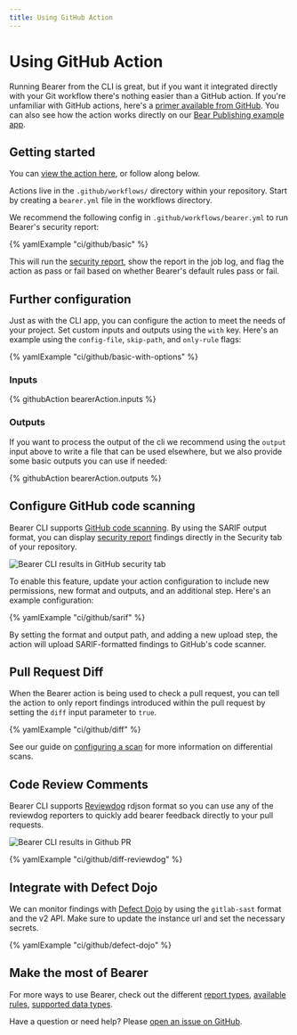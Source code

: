```yaml
---
title: Using GitHub Action
---
```


# Using GitHub Action

Running Bearer from the CLI is great, but if you want it integrated directly with your Git workflow there's nothing easier than a GitHub action. If you're unfamiliar with GitHub actions, here's a [primer available from GitHub](https://github.com/features/actions). You can also see how the action works directly on our [Bear Publishing example app](https://github.com/Bearer/bear-publishing/actions/workflows/bearer.yml).

## Getting started

You can [view the action here]({{meta.links.action}}), or follow along below.

Actions live in the `.github/workflows/` directory within your repository. Start by creating a `bearer.yml` file in the workflows directory.

We recommend the following config in `.github/workflows/bearer.yml` to run Bearer's security report:

{% yamlExample "ci/github/basic" %}

This will run the [security report](/explanations/reports), show the report in the job log, and flag the action as pass or fail based on whether Bearer's default rules pass or fail.

## Further configuration

Just as with the CLI app, you can configure the action to meet the needs of your project. Set custom inputs and outputs using the `with` key. Here's an example using the `config-file`, `skip-path`, and `only-rule` flags:

{% yamlExample "ci/github/basic-with-options" %}

### Inputs

{% githubAction bearerAction.inputs %}

### Outputs

If you want to process the output of the cli we recommend using the `output` input above to write a file that can be used elsewhere, but we also provide some basic outputs you can use if needed:

{% githubAction bearerAction.outputs %}

## Configure GitHub code scanning

Bearer CLI supports [GitHub code scanning](https://docs.github.com/en/code-security/code-scanning/automatically-scanning-your-code-for-vulnerabilities-and-errors/about-code-scanning). By using the SARIF output format, you can display [security report](/explanations/reports/#security-report) findings directly in the Security tab of your repository.

![Bearer CLI results in GitHub security tab](/assets/img/gh-code-scanning.jpg)

To enable this feature, update your action configuration to include new permissions, new format and outputs, and an additional step. Here's an example configuration:

{% yamlExample "ci/github/sarif" %}

By setting the format and output path, and adding a new upload step, the action will upload SARIF-formatted findings to GitHub's code scanner.

## Pull Request Diff

When the Bearer action is being used to check a pull request, you can tell the
action to only report findings introduced within the pull request by setting
the `diff` input parameter to `true`.

{% yamlExample "ci/github/diff" %}

See our guide on [configuring a scan](/guides/configure-scan#only-report-new-findings-on-a-branch)
for more information on differential scans.

## Code Review Comments

Bearer CLI supports [Reviewdog](https://github.com/reviewdog/reviewdog) rdjson format so you can use any of the reviewdog reporters to quickly add bearer feedback directly to your pull requests.

![Bearer CLI results in Github PR](/assets/img/gh-pr-review.png)

{% yamlExample "ci/github/diff-reviewdog" %}

## Integrate with Defect Dojo

We can monitor findings with [Defect Dojo](https://github.com/DefectDojo/django-DefectDojo) by using the `gitlab-sast` format and the v2 API. Make sure to update the instance url and set the necessary secrets.

{% yamlExample "ci/github/defect-dojo" %}

## Make the most of Bearer

For more ways to use Bearer, check out the different [report types](/explanations/reports/), [available rules](/reference/rules/), [supported data types](/reference/datatypes/).

Have a question or need help? Please [open an issue on GitHub](https://github.com/Bearer/bearer/issues).
